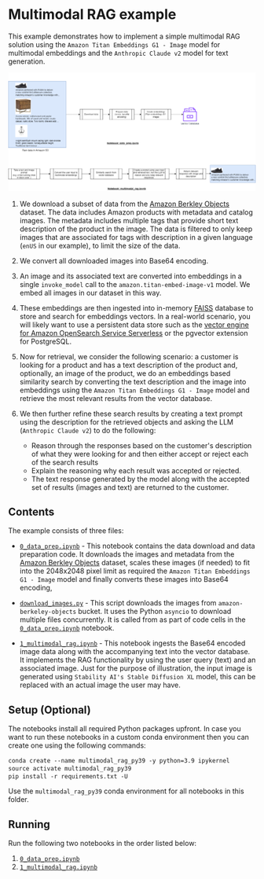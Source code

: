 # Multimodal RAG example

This example demonstrates how to implement a simple multimodal RAG solution using the `Amazon Titan Embeddings G1 - Image` model for multimodal embeddings and the `Anthropic Claude v2` model for text generation.

![Multimodal RAG](./images/multimodal-rag-Page-1.drawio.png)

1. We download a subset of data from the [Amazon Berkley Objects](https://amazon-berkeley-objects.s3.amazonaws.com/index.html) dataset. The data includes Amazon products with metadata and catalog images. The metadata includes multiple tags that provide short text description of the product in the image. The data is filtered to only keep images that are associated for tags with description in a given language (`enUS` in our example), to limit the size of the data.

1. We convert all downloaded images into Base64 encoding.

1. An image and its associated text are converted into embeddings in a single `invoke_model` call to the `amazon.titan-embed-image-v1` model. We embed all images in our dataset in this way.

1. These embeddings are then ingested into in-memory [FAISS](https://github.com/facebookresearch/faiss) database to store and search for embeddings vectors. In a real-world scenario, you will likely want to use a persistent data store such as the [vector engine for Amazon OpenSearch Service Serverless](https://aws.amazon.com/opensearch-service/serverless-vector-engine/) or the pgvector extension for PostgreSQL.

1. Now for retrieval, we consider the following scenario: a customer is looking for a product and has a text description of the product and, optionally, an image of the product, we do an embeddings based similarity search by converting the text description and the image into embeddings using the `Amazon Titan Embeddings G1 - Image` model and retrieve the most relevant results from the vector database. 

1. We then further refine these search results by creating a text prompt using the description for the retrieved objects and asking the LLM (`Anthropic Claude v2`) to do the following:
    * Reason through the responses based on the customer's description of what they were looking for and then either accept or reject each of the search results
    * Explain the reasoning why each result was accepted or rejected. 
    * The text response generated by the model along with the accepted set of results (images and text) are returned to the customer.

## Contents

The example consists of three files:

- [`0_data_prep.ipynb`](./0_data_prep.ipynb) - This notebook contains the data download and data preparation code. It downloads the images and metadata from the [Amazon Berkley Objects](https://amazon-berkeley-objects.s3.amazonaws.com/index.html) dataset, scales these images (if needed) to fit into the 2048x2048 pixel limit as required the `Amazon Titan Embeddings G1 - Image` model and finally converts these images into Base64 encoding,

- [`download_images.py`](./download_images.py) - This script downloads the images from `amazon-berkeley-objects` bucket. It uses the Python `asyncio` to download multiple files concurrently. It is called from as part of code cells in the [`0_data_prep.ipynb`](./0_data_prep.ipynb) notebook.

- [`1_multimodal_rag.ipynb`](./1_multimodal_rag.ipynb) - This notebook ingests the Base64 encoded image data along with the accompanying text into the vector database. It implements the RAG functionality by using the user query (text) and an associated image. Just for the purpose of illustration, the input image is generated using `Stability AI's Stable Diffusion XL` model, this can be replaced with an actual image the user may have.

## Setup (Optional)

The notebooks install all required Python packages upfront. In case you want to run these notebooks in a custom conda environment then you can create one using the following commands:

```
conda create --name multimodal_rag_py39 -y python=3.9 ipykernel
source activate multimodal_rag_py39
pip install -r requirements.txt -U
```

Use the `multimodal_rag_py39` conda environment for all notebooks in this folder.

## Running

Run the following two notebooks in the order listed below:

1. [`0_data_prep.ipynb`](./0_data_prep.ipynb)
1. [`1_multimodal_rag.ipynb`](./1_multimodal_rag.ipynb) 



